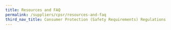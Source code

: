 ```yaml
---
title: Resources and FAQ
permalink: /suppliers/cpsr/resources-and-faq
third_nav_title: Consumer Protection (Safety Requirements) Regulations 
---
```

